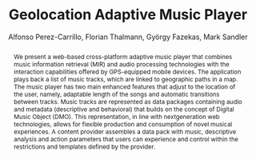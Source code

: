 --- 
  title: "Geolocation Adaptive Music Player" 
  abstract: "We present a web-based cross-platform adaptive music player that combines music information retrieval (MIR) and audio processing technologies with the interaction capabilities offered by GPS-equipped mobile devices. The application plays back a list of music tracks, which are linked to geographic paths in a map. The music player has two main enhanced features that adjust to the location of the user, namely, adaptable length of the songs and automatic transitions between tracks. Music tracks are represented as data packages containing audio and metadata (descriptive and behavioral) that builds on the concept of Digital Music Object (DMO). This representation, in line with nextgeneration web technologies, allows for flexible production and consumption of novel musical experiences. A content provider assembles a data pack with music, descriptive analysis and action parameters that users can experience and control within the restrictions and templates defined by the provider." 
  address: "Atlanta, Georgia" 
  author: "Alfonso Perez-Carrillo, Florian Thalmann, György Fazekas, Mark Sandler" 
  booktitle: "Proceedings of the International Web Audio Conference" 
  editor: "Jason Freeman, Alexander Lerch, Matthew Paradis" 
  month: "Proceedings of the International Web Audio Conference"
  pages: "" 
  publisher: "Georgia Tech" 
  series: "WAC '16"
  type: "Paper"  
  year: "2016" 
  id: "2016_47" 
  tags: year2016 
  pdflink: /_data/papers/pdf/2016/2016_47.pdf
  ISSN: 2663-5844
---